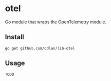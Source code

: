 # otel
Go module that wraps the OpenTelemetry module.

## Install
```shell
go get github.com/cdlan/lib-otel
```

## Usage
```go
TODO
```